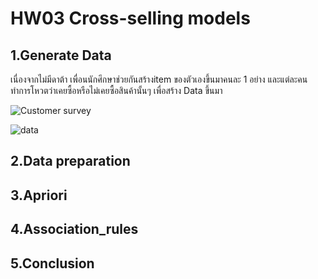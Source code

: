# HW03 Cross-selling models

## 1.Generate Data
เนื่องจากไม่มีดาต้า เพื่อนนักศึกษาช่วยกันสร้างitem ของตัวเองขึ้นมาคนละ 1 อย่าง และแต่ละคนทำการโหวตว่าเคยซื้อหรือไม่เคยซื้อสินค้านั้นๆ เพื่อสร้าง Data ขึ้นมา

![Customer survey](https://user-images.githubusercontent.com/78030264/147367769-61bc00a8-7f2a-4a2f-a896-4469ac03d99a.png)


![data](https://user-images.githubusercontent.com/78030264/147367321-bb77e6c5-59d7-4cda-ba8d-1fccf68b481e.png)


## 2.Data preparation

## 3.Apriori

## 4.Association_rules

## 5.Conclusion
